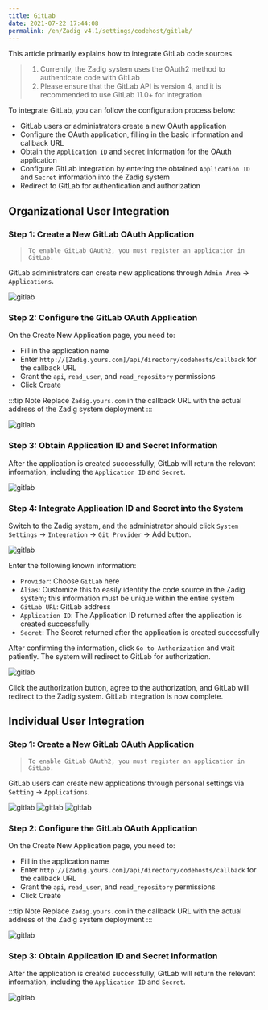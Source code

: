 ```yaml
---
title: GitLab
date: 2021-07-22 17:44:08
permalink: /en/Zadig v4.1/settings/codehost/gitlab/
---
```


This article primarily explains how to integrate GitLab code sources.

> 1. Currently, the Zadig system uses the OAuth2 method to authenticate code with GitLab
> 2. Please ensure that the GitLab API is version 4, and it is recommended to use GitLab 11.0+ for integration

To integrate GitLab, you can follow the configuration process below:

- GitLab users or administrators create a new OAuth application
- Configure the OAuth application, filling in the basic information and callback URL
- Obtain the `Application ID` and `Secret` information for the OAuth application
- Configure GitLab integration by entering the obtained `Application ID` and `Secret` information into the Zadig system
- Redirect to GitLab for authentication and authorization


## Organizational User Integration

### Step 1: Create a New GitLab OAuth Application

> `To enable GitLab OAuth2, you must register an application in GitLab.`

GitLab administrators can create new applications through `Admin Area` -> `Applications`.

![gitlab](../../../../_images/gitlab.png)

### Step 2: Configure the GitLab OAuth Application

On the Create New Application page, you need to:

- Fill in the application name
- Enter `http://[Zadig.yours.com]/api/directory/codehosts/callback` for the callback URL
- Grant the `api`, `read_user`, and `read_repository` permissions
- Click Create

:::tip Note
Replace `Zadig.yours.com` in the callback URL with the actual address of the Zadig system deployment
:::

![gitlab](../../../../_images/gitlab1.png)
### Step 3: Obtain Application ID and Secret Information

After the application is created successfully, GitLab will return the relevant information, including the `Application ID` and `Secret`.

![gitlab](../../../../_images/gitlab2.png)

### Step 4: Integrate Application ID and Secret into the System

Switch to the Zadig system, and the administrator should click `System Settings` -> `Integration` -> `Git Provider` -> Add button.

![gitlab](../../../../_images/gitlab3.png)

Enter the following known information:

- `Provider`: Choose `GitLab` here
- `Alias`: Customize this to easily identify the code source in the Zadig system; this information must be unique within the entire system
- `GitLab URL`: GitLab address
- `Application ID`: The Application ID returned after the application is created successfully
- `Secret`: The Secret returned after the application is created successfully

After confirming the information, click `Go to Authorization` and wait patiently. The system will redirect to GitLab for authorization.

![gitlab](../../../../_images/gitlab4.png)

Click the authorization button, agree to the authorization, and GitLab will redirect to the Zadig system. GitLab integration is now complete.

## Individual User Integration

### Step 1: Create a New GitLab OAuth Application

> `To enable GitLab OAuth2, you must register an application in GitLab.`

GitLab users can create new applications through personal settings via `Setting` -> `Applications`.

![gitlab](../../../../_images/gitlab-personal.png)
![gitlab](../../../../_images/gitlab-personal-setting.png)
![gitlab](../../../../_images/gitlab-personal-setting-app.png)
### Step 2: Configure the GitLab OAuth Application

On the Create New Application page, you need to:

- Fill in the application name
- Enter `http://[Zadig.yours.com]/api/directory/codehosts/callback` for the callback URL
- Grant the `api`, `read_user`, and `read_repository` permissions
- Click Create

:::tip Note
Replace `Zadig.yours.com` in the callback URL with the actual address of the Zadig system deployment
:::

![gitlab](../../../../_images/gitlab-personal-app-config.png)
### Step 3: Obtain Application ID and Secret Information

After the application is created successfully, GitLab will return the relevant information, including the `Application ID` and `Secret`.

![gitlab](../../../../_images/gitlab-personal-app-setting.png)